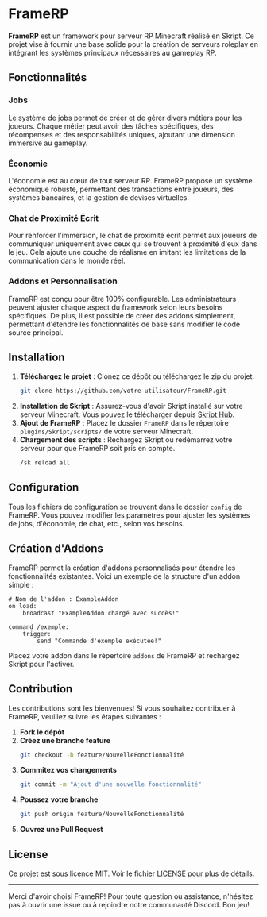 # FrameRP

**FrameRP** est un framework pour serveur RP Minecraft réalisé en Skript. Ce projet vise à fournir une base solide pour la création de serveurs roleplay en intégrant les systèmes principaux nécessaires au gameplay RP.

## Fonctionnalités

### Jobs
Le système de jobs permet de créer et de gérer divers métiers pour les joueurs. Chaque métier peut avoir des tâches spécifiques, des récompenses et des responsabilités uniques, ajoutant une dimension immersive au gameplay.

### Économie
L'économie est au cœur de tout serveur RP. FrameRP propose un système économique robuste, permettant des transactions entre joueurs, des systèmes bancaires, et la gestion de devises virtuelles.

### Chat de Proximité Écrit
Pour renforcer l'immersion, le chat de proximité écrit permet aux joueurs de communiquer uniquement avec ceux qui se trouvent à proximité d'eux dans le jeu. Cela ajoute une couche de réalisme en imitant les limitations de la communication dans le monde réel.

### Addons et Personnalisation
FrameRP est conçu pour être 100% configurable. Les administrateurs peuvent ajuster chaque aspect du framework selon leurs besoins spécifiques. De plus, il est possible de créer des addons simplement, permettant d'étendre les fonctionnalités de base sans modifier le code source principal.

## Installation

1. **Téléchargez le projet** : Clonez ce dépôt ou téléchargez le zip du projet.
   ```sh
   git clone https://github.com/votre-utilisateur/FrameRP.git
   ```
2. **Installation de Skript** : Assurez-vous d'avoir Skript installé sur votre serveur Minecraft. Vous pouvez le télécharger depuis [Skript Hub](https://skripthub.net/downloads).
3. **Ajout de FrameRP** : Placez le dossier `FrameRP` dans le répertoire `plugins/Skript/scripts/` de votre serveur Minecraft.
4. **Chargement des scripts** : Rechargez Skript ou redémarrez votre serveur pour que FrameRP soit pris en compte.
   ```sh
   /sk reload all
   ```

## Configuration

Tous les fichiers de configuration se trouvent dans le dossier `config` de FrameRP. Vous pouvez modifier les paramètres pour ajuster les systèmes de jobs, d'économie, de chat, etc., selon vos besoins.

## Création d'Addons

FrameRP permet la création d'addons personnalisés pour étendre les fonctionnalités existantes. Voici un exemple de la structure d'un addon simple :
```skript
# Nom de l'addon : ExampleAddon
on load:
    broadcast "ExampleAddon chargé avec succès!"
    
command /exemple:
    trigger:
        send "Commande d'exemple exécutée!"
```

Placez votre addon dans le répertoire `addons` de FrameRP et rechargez Skript pour l'activer.

## Contribution

Les contributions sont les bienvenues! Si vous souhaitez contribuer à FrameRP, veuillez suivre les étapes suivantes :
1. **Fork le dépôt**
2. **Créez une branche feature**
   ```sh
   git checkout -b feature/NouvelleFonctionnalité
   ```
3. **Commitez vos changements**
   ```sh
   git commit -m "Ajout d'une nouvelle fonctionnalité"
   ```
4. **Poussez votre branche**
   ```sh
   git push origin feature/NouvelleFonctionnalité
   ```
5. **Ouvrez une Pull Request**

## License

Ce projet est sous licence MIT. Voir le fichier [LICENSE](LICENSE) pour plus de détails.

---

Merci d'avoir choisi FrameRP! Pour toute question ou assistance, n'hésitez pas à ouvrir une issue ou à rejoindre notre communauté Discord. Bon jeu!
